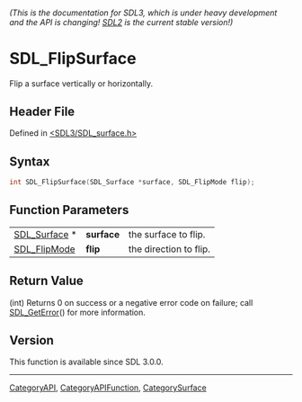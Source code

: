 ###### (This is the documentation for SDL3, which is under heavy development and the API is changing! [SDL2](https://wiki.libsdl.org/SDL2/) is the current stable version!)
# SDL_FlipSurface

Flip a surface vertically or horizontally.

## Header File

Defined in [<SDL3/SDL_surface.h>](https://github.com/libsdl-org/SDL/blob/main/include/SDL3/SDL_surface.h)

## Syntax

```c
int SDL_FlipSurface(SDL_Surface *surface, SDL_FlipMode flip);
```

## Function Parameters

|                              |             |                        |
| ---------------------------- | ----------- | ---------------------- |
| [SDL_Surface](SDL_Surface) * | **surface** | the surface to flip.   |
| [SDL_FlipMode](SDL_FlipMode) | **flip**    | the direction to flip. |

## Return Value

(int) Returns 0 on success or a negative error code on failure; call
[SDL_GetError](SDL_GetError)() for more information.

## Version

This function is available since SDL 3.0.0.

----
[CategoryAPI](CategoryAPI), [CategoryAPIFunction](CategoryAPIFunction), [CategorySurface](CategorySurface)

